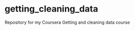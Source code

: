 getting_cleaning_data
=====================

Repository for my Coursera Getting and cleaning data course
